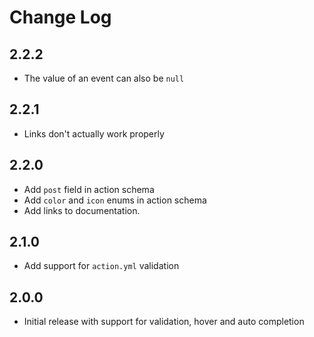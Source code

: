# Change Log

## **2.2.2**

- The value of an event can also be `null`

## **2.2.1**

- Links don't actually work properly

## **2.2.0**

- Add `post` field in action schema
- Add `color` and `icon` enums in action schema
- Add links to documentation.

## **2.1.0**

- Add support for `action.yml` validation

## **2.0.0**

- Initial release with support for validation, hover and auto completion
